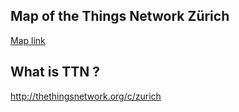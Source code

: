 ## Map of the Things Network Zürich

[Map link](http://vasile.github.io/ttn-map/)

## What is TTN ?
http://thethingsnetwork.org/c/zurich


